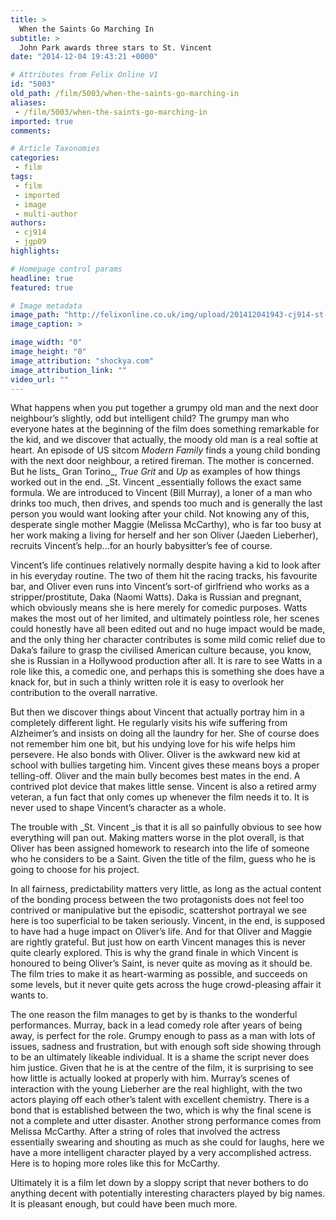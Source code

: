 ```yaml
---
title: >
  When the Saints Go Marching In
subtitle: >
  John Park awards three stars to St. Vincent
date: "2014-12-04 19:43:21 +0000"

# Attributes from Felix Online V1
id: "5003"
old_path: /film/5003/when-the-saints-go-marching-in
aliases:
 - /film/5003/when-the-saints-go-marching-in
imported: true
comments:

# Article Taxonomies
categories:
 - film
tags:
 - film
 - imported
 - image
 - multi-author
authors:
 - cj914
 - jgp09
highlights:

# Homepage control params
headline: true
featured: true

# Image metadata
image_path: "http://felixonline.co.uk/img/upload/201412041943-cj914-st-vincent.jpg"
image_caption: >

image_width: "0"
image_height: "0"
image_attribution: "shockya.com"
image_attribution_link: ""
video_url: ""
---
```


What happens when you put together a grumpy old man and the next door neighbour’s slightly, odd but intelligent child? The grumpy man who everyone hates at the beginning of the film does something remarkable for the kid, and we discover that actually, the moody old man is a real softie at heart. An episode of US sitcom _Modern Family_ finds a young child bonding with the next door neighbour, a retired fireman. The mother is concerned. But he lists_ Gran Torino_, _True Grit_ and _Up_ as examples of how things worked out in the end. _St. Vincent _essentially follows the exact same formula. We are introduced to Vincent (Bill Murray), a loner of a man who drinks too much, then drives, and spends too much and is generally the last person you would want looking after your child. Not knowing any of this, desperate single mother Maggie (Melissa McCarthy), who is far too busy at her work making a living for herself and her son Oliver (Jaeden Lieberher), recruits Vincent’s help…for an hourly babysitter’s fee of course.

Vincent’s life continues relatively normally despite having a kid to look after in his everyday routine. The two of them hit the racing tracks, his favourite bar, and Oliver even runs into Vincent’s sort-of girlfriend who works as a stripper/prostitute, Daka (Naomi Watts). Daka is Russian and pregnant, which obviously means she is here merely for comedic purposes. Watts makes the most out of her limited, and ultimately pointless role, her scenes could honestly have all been edited out and no huge impact would be made, and the only thing her character contributes is some mild comic relief due to Daka’s failure to grasp the civilised American culture because, you know, she is Russian in a Hollywood production after all. It is rare to see Watts in a role like this, a comedic one, and perhaps this is something she does have a knack for, but in such a thinly written role it is easy to overlook her contribution to the overall narrative.

But then we discover things about Vincent that actually portray him in a completely different light. He regularly visits his wife suffering from Alzheimer’s and insists on doing all the laundry for her. She of course does not remember him one bit, but his undying love for his wife helps him persevere. He also bonds with Oliver. Oliver is the awkward new kid at school with bullies targeting him. Vincent gives these means boys a proper telling-off. Oliver and the main bully becomes best mates in the end. A contrived plot device that makes little sense. Vincent is also a retired army veteran, a fun fact that only comes up whenever the film needs it to. It is never used to shape Vincent’s character as a whole.

The trouble with _St. Vincent _is that it is all so painfully obvious to see how everything will pan out. Making matters worse in the plot overall, is that Oliver has been assigned homework to research into the life of someone who he considers to be a Saint. Given the title of the film, guess who he is going to choose for his project.

In all fairness, predictability matters very little, as long as the actual content of the bonding process between the two protagonists does not feel too contrived or manipulative but the episodic, scattershot portrayal we see here is too superficial to be taken seriously. Vincent, in the end, is supposed to have had a huge impact on Oliver’s life. And for that Oliver and Maggie are rightly grateful. But just how on earth Vincent manages this is never quite clearly explored. This is why the grand finale in which Vincent is honoured to being Oliver’s Saint, is never quite as moving as it should be. The film tries to make it as heart-warming as possible, and succeeds on some levels, but it never quite gets across the huge crowd-pleasing affair it wants to.

The one reason the film manages to get by is thanks to the wonderful performances. Murray, back in a lead comedy role after years of being away, is perfect for the role. Grumpy enough to pass as a man with lots of issues, sadness and frustration, but with enough soft side showing through to be an ultimately likeable individual. It is a shame the script never does him justice. Given that he is at the centre of the film, it is surprising to see how little is actually looked at properly with him. Murray’s scenes of interaction with the young Lieberher are the real highlight, with the two actors playing off each other’s talent with excellent chemistry. There is a bond that is established between the two, which is why the final scene is not a complete and utter disaster. Another strong performance comes from Melissa McCarthy. After a string of roles that involved the actress essentially swearing and shouting as much as she could for laughs, here we have a more intelligent character played by a very accomplished actress. Here is to hoping more roles like this for McCarthy.

Ultimately it is a film let down by a sloppy script that never bothers to do anything decent with potentially interesting characters played by big names. It is pleasant enough, but could have been much more.
